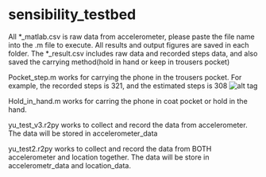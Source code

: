 # sensibility_testbed

All *_matlab.csv is raw data from accelerometer, please paste the file name into the .m file to execute. All results and output figures are saved in each folder. The *_result.csv includes raw data and recorded steps data, and also saved the carrying method(hold in hand or keep in trousers pocket)

Pocket_step.m works for carrying the phone in the trousers pocket.
For example, the recorded steps is 321, and the estimated steps is 308
![alt tag](https://github.com/yh570/sensibility_testbed/blob/master/1_25_20_38_result/figure7.png)

Hold_in_hand.m works for carring the phone in coat pocket or hold in the hand.

yu_test_v3.r2py works to collect and record the data from accelerometer. The data will be stored in accelerometer_data

yu_test2.r2py works to collect and record the data from BOTH accelerometer and location together. The data will be store in accelerometr_data and location_data.

